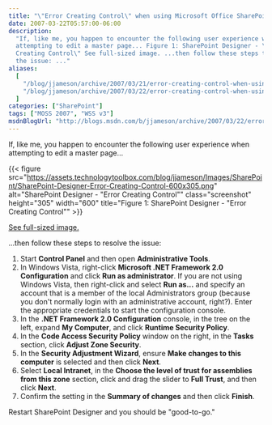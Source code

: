 ```yaml
---
title: "\"Error Creating Control\" when using Microsoft Office SharePoint Designer 2007"
date: 2007-03-22T05:57:00-06:00
description:
  "If, like me, you happen to encounter the following user experience when
  attempting to edit a master page... Figure 1: SharePoint Designer - \"Error
  Creating Control\" See full-sized image. ...then follow these steps to resolve
  the issue: ..."
aliases:
  [
    "/blog/jjameson/archive/2007/03/21/error-creating-control-when-using-microsoft-office-sharepoint-designer-2007.aspx",
    "/blog/jjameson/archive/2007/03/22/error-creating-control-when-using-microsoft-office-sharepoint-designer-2007.aspx",
  ]
categories: ["SharePoint"]
tags: ["MOSS 2007", "WSS v3"]
msdnBlogUrl: "http://blogs.msdn.com/b/jjameson/archive/2007/03/22/error-creating-control-when-using-microsoft-office-sharepoint-designer-2007.aspx"
---
```


If, like me, you happen to encounter the following user experience when
attempting to edit a master page...

{{< figure
src="https://assets.technologytoolbox.com/blog/jjameson/Images/SharePoint/SharePoint-Designer-Error-Creating-Control-600x305.png"
alt="SharePoint Designer - \"Error Creating Control\"" class="screenshot"
height="305" width="600"
title="Figure 1: SharePoint Designer - \"Error Creating Control\"" >}}

[See full-sized image.](https://assets.technologytoolbox.com/blog/jjameson/Images/SharePoint/SharePoint-Designer-Error-Creating-Control-756x384.png)

...then follow these steps to resolve the issue:

1. Start **Control Panel** and then open **Administrative Tools**.
1. In Windows Vista, right-click **Microsoft .NET Framework 2.0 Configuration**
   and click **Run as administrator**. If you are not using Windows Vista, then
   right-click and select **Run as...** and specify an account that is a member
   of the local Administrators group (because you don't normally login with an
   administrative account, right?). Enter the appropriate credentials to start
   the configuration console.
1. In the **.NET Framework 2.0 Configuration** console, in the tree on the left,
   expand **My Computer**, and click **Runtime Security Policy**.
1. In the **Code Access Security Policy** window on the right, in the **Tasks**
   section, click **Adjust Zone Security**.
1. In the **Security Adjustment Wizard**, ensure **Make changes to this
   computer** is selected and then click **Next**.
1. Select **Local Intranet**, in the **Choose the level of trust for assemblies
   from this zone** section, click and drag the slider to **Full Trust**, and
   then click **Next**.
1. Confirm the setting in the **Summary of changes** and then click **Finish**.

Restart SharePoint Designer and you should be "good-to-go."

